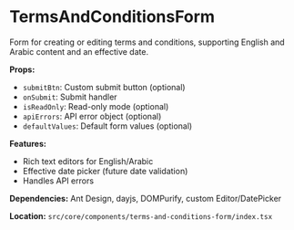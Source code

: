 # TermsAndConditionsForm

Form for creating or editing terms and conditions, supporting English and Arabic content and an effective date.

**Props:**

- `submitBtn`: Custom submit button (optional)
- `onSubmit`: Submit handler
- `isReadOnly`: Read-only mode (optional)
- `apiErrors`: API error object (optional)
- `defaultValues`: Default form values (optional)

**Features:**

- Rich text editors for English/Arabic
- Effective date picker (future date validation)
- Handles API errors

**Dependencies:** Ant Design, dayjs, DOMPurify, custom Editor/DatePicker

**Location:** `src/core/components/terms-and-conditions-form/index.tsx`

